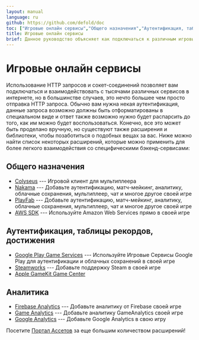 ```yaml
---
layout: manual
language: ru
github: https://github.com/defold/doc
toc: ["Игровые онлайн сервисы","Общего назначения","Аутентификация, таблицы рекордов, достижения","Аналитика"]
title: Игровые онлайн сервисы
brief: Данное руководство объясняет как подключаться к различным игровым и бэкенд-сервисам.
---
```

# Игровые онлайн сервисы

Использование HTTP запросов и сокет-соединений позволяет вам подключаться и взаимодействовать с тысячами различных сервисов в интернете, но в большинстве случаев, это нечто большее чем просто отправка HTTP запроса. Обычно вам нужна некая аутентификация, данные запроса возможно должны быть отформатированы в специальном виде и ответ также возможно нужно будет распарсить до того, как им можно будет воспользоваться. Конечно, все это может быть проделано вручную, но существуют также расширения и библиотеки, чтобы позаботиться о подобных вещах за вас. Ниже можно найти список некоторых расширений, которые можно применить для более легкого взаимодействия со специфическими бэкенд-сервисами:

## Общего назначения
* [Colyseus](https://defold.com/assets/colyseus/) --- Игровой клиент для мультиплеера
* [Nakama](https://defold.com/assets/nakama/) --- Добавьте аутентификацию, матч-мейкинг, аналитику, облачные сохранения, мультиплеер, чат и многое другое своей игре
* [PlayFab](https://defold.com/assets/playfabsdk/) --- Добавьте аутентификацию, матч-мейкинг, аналитику, облачные сохранения, мультиплеер, чат и многое другое своей игре
* [AWS SDK](https://github.com/britzl/aws-sdk-lua) --- Используйте Amazon Web Services прямо в своей игре

## Аутентификация, таблицы рекордов, достижения
* [Google Play Game Services](https://defold.com/assets/googleplaygameservices/) --- Используйте Игровые Сервисы Google Play для аутентификации и облачных сохранений в своей игре 
* [Steamworks](https://defold.com/assets/steamworks/) --- Добавьте поддержку Steam в своей игре
* [Apple GameKit Game Center](https://defold.com/assets/gamekit/)

## Аналитика
* [Firebase Analytics](https://defold.com/assets/googleanalyticsforfirebase/) --- Добавьте аналитику от Firebase своей игре
* [Game Analytics](https://gameanalytics.com/docs/item/defold-sdk) --- Добавьте аналитику GameAnalytics своей игре
* [Google Analytics](https://defold.com/assets/gameanalytics/) --- Добавьте Google Analytics в свою игру

Посетите [Портал Ассетов](https://www.defold.com/assets/) за еще большим количеством расширений!
